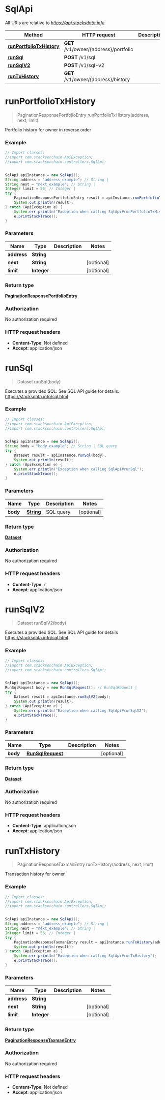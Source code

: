 # SqlApi

All URIs are relative to *https://api.stacksdata.info*

Method | HTTP request | Description
------------- | ------------- | -------------
[**runPortfolioTxHistory**](SqlApi.md#runPortfolioTxHistory) | **GET** /v1/owner/{address}/portfolio | 
[**runSql**](SqlApi.md#runSql) | **POST** /v1/sql | 
[**runSqlV2**](SqlApi.md#runSqlV2) | **POST** /v1/sql-v2 | 
[**runTxHistory**](SqlApi.md#runTxHistory) | **GET** /v1/owner/{address}/history | 

<a name="runPortfolioTxHistory"></a>
# **runPortfolioTxHistory**
> PaginationResponsePortfolioEntry runPortfolioTxHistory(address, next, limit)



Portfolio history for owner in reverse order

### Example
```java
// Import classes:
//import com.stacksonchain.ApiException;
//import com.stacksonchain.controllers.SqlApi;


SqlApi apiInstance = new SqlApi();
String address = "address_example"; // String | 
String next = "next_example"; // String | 
Integer limit = 56; // Integer | 
try {
    PaginationResponsePortfolioEntry result = apiInstance.runPortfolioTxHistory(address, next, limit);
    System.out.println(result);
} catch (ApiException e) {
    System.err.println("Exception when calling SqlApi#runPortfolioTxHistory");
    e.printStackTrace();
}
```

### Parameters

Name | Type | Description  | Notes
------------- | ------------- | ------------- | -------------
 **address** | **String**|  |
 **next** | **String**|  | [optional]
 **limit** | **Integer**|  | [optional]

### Return type

[**PaginationResponsePortfolioEntry**](PaginationResponsePortfolioEntry.md)

### Authorization

No authorization required

### HTTP request headers

 - **Content-Type**: Not defined
 - **Accept**: application/json

<a name="runSql"></a>
# **runSql**
> Dataset runSql(body)



Executes a provided SQL. See SQL API guide for details. https://stacksdata.info/sql.html

### Example
```java
// Import classes:
//import com.stacksonchain.ApiException;
//import com.stacksonchain.controllers.SqlApi;


SqlApi apiInstance = new SqlApi();
String body = "body_example"; // String | SQL query
try {
    Dataset result = apiInstance.runSql(body);
    System.out.println(result);
} catch (ApiException e) {
    System.err.println("Exception when calling SqlApi#runSql");
    e.printStackTrace();
}
```

### Parameters

Name | Type | Description  | Notes
------------- | ------------- | ------------- | -------------
 **body** | [**String**](String.md)| SQL query | [optional]

### Return type

[**Dataset**](Dataset.md)

### Authorization

No authorization required

### HTTP request headers

 - **Content-Type**: */*
 - **Accept**: application/json

<a name="runSqlV2"></a>
# **runSqlV2**
> Dataset runSqlV2(body)



Executes a provided SQL. See SQL API guide for details https://stacksdata.info/sql.html.

### Example
```java
// Import classes:
//import com.stacksonchain.ApiException;
//import com.stacksonchain.controllers.SqlApi;


SqlApi apiInstance = new SqlApi();
RunSqlRequest body = new RunSqlRequest(); // RunSqlRequest | 
try {
    Dataset result = apiInstance.runSqlV2(body);
    System.out.println(result);
} catch (ApiException e) {
    System.err.println("Exception when calling SqlApi#runSqlV2");
    e.printStackTrace();
}
```

### Parameters

Name | Type | Description  | Notes
------------- | ------------- | ------------- | -------------
 **body** | [**RunSqlRequest**](RunSqlRequest.md)|  | [optional]

### Return type

[**Dataset**](Dataset.md)

### Authorization

No authorization required

### HTTP request headers

 - **Content-Type**: application/json
 - **Accept**: application/json

<a name="runTxHistory"></a>
# **runTxHistory**
> PaginationResponseTaxmanEntry runTxHistory(address, next, limit)



Transaction history for owner

### Example
```java
// Import classes:
//import com.stacksonchain.ApiException;
//import com.stacksonchain.controllers.SqlApi;


SqlApi apiInstance = new SqlApi();
String address = "address_example"; // String | 
String next = "next_example"; // String | 
Integer limit = 56; // Integer | 
try {
    PaginationResponseTaxmanEntry result = apiInstance.runTxHistory(address, next, limit);
    System.out.println(result);
} catch (ApiException e) {
    System.err.println("Exception when calling SqlApi#runTxHistory");
    e.printStackTrace();
}
```

### Parameters

Name | Type | Description  | Notes
------------- | ------------- | ------------- | -------------
 **address** | **String**|  |
 **next** | **String**|  | [optional]
 **limit** | **Integer**|  | [optional]

### Return type

[**PaginationResponseTaxmanEntry**](PaginationResponseTaxmanEntry.md)

### Authorization

No authorization required

### HTTP request headers

 - **Content-Type**: Not defined
 - **Accept**: application/json

